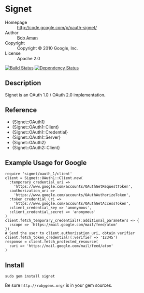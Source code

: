 # Signet

<dl>
  <dt>Homepage</dt><dd><a href="http://code.google.com/p/oauth-signet/">http://code.google.com/p/oauth-signet/</a></dd>
  <dt>Author</dt><dd><a href="mailto:bobaman@google.com">Bob Aman</a></dd>
  <dt>Copyright</dt><dd>Copyright © 2010 Google, Inc.</dd>
  <dt>License</dt><dd>Apache 2.0</dd>
</dl>

[![Build Status](https://secure.travis-ci.org/google/signet.png)](http://travis-ci.org/google/signet)
[![Dependency Status](https://gemnasium.com/google/signet.png)](https://gemnasium.com/google/signet)

## Description

Signet is an OAuth 1.0 / OAuth 2.0 implementation.

## Reference

- {Signet::OAuth1}
- {Signet::OAuth1::Client}
- {Signet::OAuth1::Credential}
- {Signet::OAuth1::Server}
- {Signet::OAuth2}
- {Signet::OAuth2::Client}

## Example Usage for Google

    require 'signet/oauth_1/client'
    client = Signet::OAuth1::Client.new(
      :temporary_credential_uri =>
        'https://www.google.com/accounts/OAuthGetRequestToken',
      :authorization_uri =>
        'https://www.google.com/accounts/OAuthAuthorizeToken',
      :token_credential_uri =>
        'https://www.google.com/accounts/OAuthGetAccessToken',
      :client_credential_key => 'anonymous',
      :client_credential_secret => 'anonymous'
    )
    client.fetch_temporary_credential!(:additional_parameters => {
      :scope => 'https://mail.google.com/mail/feed/atom'
    })
    # Send the user to client.authorization_uri, obtain verifier
    client.fetch_token_credential!(:verifier => '12345')
    response = client.fetch_protected_resource(
      :uri => 'https://mail.google.com/mail/feed/atom'
    )

## Install

`sudo gem install signet`

Be sure `http://rubygems.org/` is in your gem sources.
